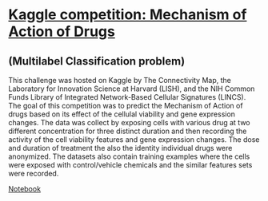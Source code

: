# [Kaggle competition: Mechanism of Action of Drugs](https://www.kaggle.com/c/lish-moa/overview)
  ## (Multilabel Classification problem)
This challenge was hosted on Kaggle by The Connectivity Map, 
the Laboratory for Innovation Science at Harvard (LISH), 
and the NIH Common Funds Library of Integrated Network-Based Cellular Signatures 
(LINCS). The goal of this competition was to predict the Mechanism of 
Action of drugs based on its effect of the cellulal viability and 
gene expression changes. The data was collect by exposing cells with various drug at two different concentration for three distinct duration and then recording the activity of the cell viability features and gene expression changes. The dose and duration of treatment the also the identity individual drugs were anonymized. The datasets also contain training examples where the cells were exposed with control/vehicle chemicals and the similar features sets were recorded. 

[Notebook](https://github.com/pdubey2018/MoA_kaggle/blob/main/notebooks/predicting-mechanism-of-action-of-drugs.ipynb)